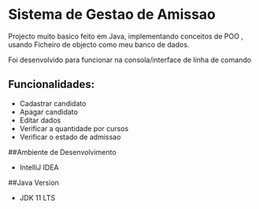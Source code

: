# 			Sistema de Gestao de Amissao



Projecto muito basico feito em Java, implementando conceitos de POO , usando Ficheiro de objecto como meu banco de dados.

Foi desenvolvido para funcionar na consola/interface de linha de comando



## Funcionalidades:

* Cadastrar candidato
* Apagar candidato
* Editar dados
* Verificar a quantidade por cursos
* Verificar o estado de admissao

##Ambiente de Desenvolvimento
* IntelliJ IDEA

##Java Version
* JDK 11 LTS

